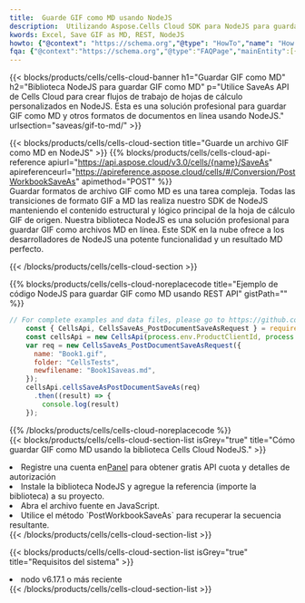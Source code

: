 ```yaml
---
title:  Guarde GIF como MD usando NodeJS
description:  Utilizando Aspose.Cells Cloud SDK para NodeJS para guardar un archivo en formato GIF como un archivo en formato MD.
kwords: Excel, Save GIF as MD, REST, NodeJS
howto: {"@context": "https://schema.org","@type": "HowTo","name": "How to save GIF as MD using the Cells Cloud NodeJS library.","description": "How to save GIF as MD using the Cells Cloud NodeJS library.","image": {"@type": "ImageObject"},"url": "/nodejs/saveas/gif-to-md/","step": [{ "@type": "HowToStep","name": "How to save GIF as MD using the Cells Cloud NodeJS library. step 1", "image": {"@type": "ImageObject",},"url": "/nodejs/saveas/gif-to-md/","text": "Register an account at <a href='https://dashboard.aspose.cloud/'>Dashboard</a> to get free API quota & authorization details",},{ "@type": "HowToStep","name": "How to save GIF as MD using the Cells Cloud NodeJS library. step 1", "image": {"@type": "ImageObject",},"url": "/nodejs/saveas/gif-to-md/","text": "Install NodeJS library and add the reference (import the library) to your project.",},{ "@type": "HowToStep","name": "How to save GIF as MD using the Cells Cloud NodeJS library. step 1", "image": {"@type": "ImageObject",},"url": "/nodejs/saveas/gif-to-md/","text": "Open the source file in JavaScript.",},{ "@type": "HowToStep","name": "How to save GIF as MD using the Cells Cloud NodeJS library. step 1", "image": {"@type": "ImageObject",},"url": "/nodejs/saveas/gif-to-md/","text": "Use the `PostWorkbookSaveAs` method to retrieve the resulting stream.",}, ],"supply": {"@type": "HowToSupply","name": "document"},"tool": [{"@type": "HowToTool","name": "Visual Studio, Visual Studio Code, WebStorm"},{"@type": "HowToTool","name": "Aspose Cells"}],"totalTime": "PT6M"}
fqa: {"@context":"https://schema.org","@type":"FAQPage","mainEntity":[{"@type":"Question","name":"Why save file as other formats file in C# using REST API?","acceptedAnswer":{"@type":"Answer","text":"Documents are encoded in many ways, and some files may be incompatible with the software you use. To open and read such files, just save them as appropriate file formats.<br/><ol><li>Install .NET SDK and add the reference (import the library) to your project.</li><li>Open the source file in C# using REST API.</li><li>Call the PostWorkbookSaveAsRequest() method, passing an output filename with required extension.</li><li>Get the result of save as a separate file.</li></ol>"}},{"@type":"Question","name":"What file formats can I save as with your C# library?","acceptedAnswer":{"@type":"Answer","text":"We support a variety of file formats for conversion using .NET library, including XLSX, Excel, xls , PDF, CSV, HTML, Markdown, XML, PNG, JPG, TIFF, Json, TXT and many more."}},{"@type":"Question","name":"What is the maximum allowed file size for conversion using this .NET library?","acceptedAnswer":{"@type":"Answer","text":"There are no file size limits for format conversions using .NET library."}}]}
---
```

{{< blocks/products/cells/cells-cloud-banner h1="Guardar GIF como MD" h2="Biblioteca NodeJS para guardar GIF como MD" p="Utilice SaveAs API de Cells Cloud para crear flujos de trabajo de hojas de cálculo personalizados en NodeJS. Esta es una solución profesional para guardar GIF como MD y otros formatos de documentos en línea usando NodeJS." urlsection="saveas/gif-to-md/" >}}

{{< blocks/products/cells/cells-cloud-section title="Guarde un archivo GIF como MD en NodeJS" >}}
{{% blocks/products/cells/cells-cloud-api-reference apiurl="https://api.aspose.cloud/v3.0/cells/{name}/SaveAs" apireferenceurl="https://apireference.aspose.cloud/cells/#/Conversion/PostWorkbookSaveAs" apimethod="POST" %}}
<br/>
Guardar formatos de archivo GIF como MD es una tarea compleja. Todas las transiciones de formato GIF a MD las realiza nuestro SDK de NodeJS manteniendo el contenido estructural y lógico principal de la hoja de cálculo GIF de origen. Nuestra biblioteca NodeJS es una solución profesional para guardar GIF como archivos MD en línea. Este SDK en la nube ofrece a los desarrolladores de NodeJS una potente funcionalidad y un resultado MD perfecto.

{{< /blocks/products/cells/cells-cloud-section >}}

{{% blocks/products/cells/cells-cloud-noreplacecode title="Ejemplo de código NodeJS para guardar GIF como MD usando REST API" gistPath="" %}}
  
```js
// For complete examples and data files, please go to https://github.com/aspose-cells-cloud/aspose-cells-cloud-node/
    const { CellsApi, CellsSaveAs_PostDocumentSaveAsRequest } = require("asposecellscloud");
    const cellsApi = new CellsApi(process.env.ProductClientId, process.env.ProductClientSecret);
    var req = new CellsSaveAs_PostDocumentSaveAsRequest({
      name: "Book1.gif",
      folder: "CellsTests",
      newfilename: "Book1Saveas.md",
    });
    cellsApi.cellsSaveAsPostDocumentSaveAs(req)
      .then((result) => {
        console.log(result)
    });
```
  
{{% /blocks/products/cells/cells-cloud-noreplacecode %}}
<br/>
{{< blocks/products/cells/cells-cloud-section-list isGrey="true" title="Cómo guardar GIF como MD usando la biblioteca Cells Cloud NodeJS." >}}
<li> Registre una cuenta en<a href="https://dashboard.aspose.cloud/">Panel</a> para obtener gratis API cuota y detalles de autorización</li>
<li>Instale la biblioteca NodeJS y agregue la referencia (importe la biblioteca) a su proyecto.</li>
<li>Abra el archivo fuente en JavaScript.</li>
<li>Utilice el método `PostWorkbookSaveAs` para recuperar la secuencia resultante.</li>
{{< /blocks/products/cells/cells-cloud-section-list >}}

{{< blocks/products/cells/cells-cloud-section-list isGrey="true" title="Requisitos del sistema" >}}
<li>nodo v6.17.1 o más reciente</li>
{{< /blocks/products/cells/cells-cloud-section-list >}}
